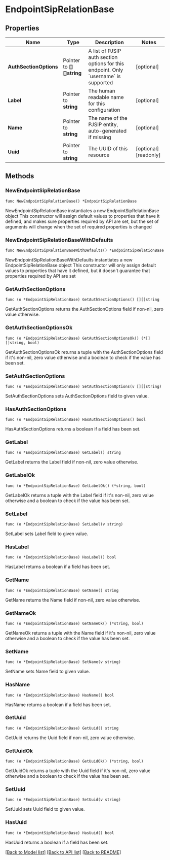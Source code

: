 # EndpointSipRelationBase

## Properties

Name | Type | Description | Notes
------------ | ------------- | ------------- | -------------
**AuthSectionOptions** | Pointer to **[][]string** | A list of PJSIP auth section options for this endpoint. Only &#x60;username&#x60; is supported | [optional]
**Label** | Pointer to **string** | The human readable name for this configuration | [optional]
**Name** | Pointer to **string** | The name of the PJSIP entity, auto-generated if missing | [optional]
**Uuid** | Pointer to **string** | The UUID of this resource | [optional] [readonly]

## Methods

### NewEndpointSipRelationBase

`func NewEndpointSipRelationBase() *EndpointSipRelationBase`

NewEndpointSipRelationBase instantiates a new EndpointSipRelationBase object
This constructor will assign default values to properties that have it defined,
and makes sure properties required by API are set, but the set of arguments
will change when the set of required properties is changed

### NewEndpointSipRelationBaseWithDefaults

`func NewEndpointSipRelationBaseWithDefaults() *EndpointSipRelationBase`

NewEndpointSipRelationBaseWithDefaults instantiates a new EndpointSipRelationBase object
This constructor will only assign default values to properties that have it defined,
but it doesn't guarantee that properties required by API are set

### GetAuthSectionOptions

`func (o *EndpointSipRelationBase) GetAuthSectionOptions() [][]string`

GetAuthSectionOptions returns the AuthSectionOptions field if non-nil, zero value otherwise.

### GetAuthSectionOptionsOk

`func (o *EndpointSipRelationBase) GetAuthSectionOptionsOk() (*[][]string, bool)`

GetAuthSectionOptionsOk returns a tuple with the AuthSectionOptions field if it's non-nil, zero value otherwise
and a boolean to check if the value has been set.

### SetAuthSectionOptions

`func (o *EndpointSipRelationBase) SetAuthSectionOptions(v [][]string)`

SetAuthSectionOptions sets AuthSectionOptions field to given value.

### HasAuthSectionOptions

`func (o *EndpointSipRelationBase) HasAuthSectionOptions() bool`

HasAuthSectionOptions returns a boolean if a field has been set.

### GetLabel

`func (o *EndpointSipRelationBase) GetLabel() string`

GetLabel returns the Label field if non-nil, zero value otherwise.

### GetLabelOk

`func (o *EndpointSipRelationBase) GetLabelOk() (*string, bool)`

GetLabelOk returns a tuple with the Label field if it's non-nil, zero value otherwise
and a boolean to check if the value has been set.

### SetLabel

`func (o *EndpointSipRelationBase) SetLabel(v string)`

SetLabel sets Label field to given value.

### HasLabel

`func (o *EndpointSipRelationBase) HasLabel() bool`

HasLabel returns a boolean if a field has been set.

### GetName

`func (o *EndpointSipRelationBase) GetName() string`

GetName returns the Name field if non-nil, zero value otherwise.

### GetNameOk

`func (o *EndpointSipRelationBase) GetNameOk() (*string, bool)`

GetNameOk returns a tuple with the Name field if it's non-nil, zero value otherwise
and a boolean to check if the value has been set.

### SetName

`func (o *EndpointSipRelationBase) SetName(v string)`

SetName sets Name field to given value.

### HasName

`func (o *EndpointSipRelationBase) HasName() bool`

HasName returns a boolean if a field has been set.

### GetUuid

`func (o *EndpointSipRelationBase) GetUuid() string`

GetUuid returns the Uuid field if non-nil, zero value otherwise.

### GetUuidOk

`func (o *EndpointSipRelationBase) GetUuidOk() (*string, bool)`

GetUuidOk returns a tuple with the Uuid field if it's non-nil, zero value otherwise
and a boolean to check if the value has been set.

### SetUuid

`func (o *EndpointSipRelationBase) SetUuid(v string)`

SetUuid sets Uuid field to given value.

### HasUuid

`func (o *EndpointSipRelationBase) HasUuid() bool`

HasUuid returns a boolean if a field has been set.

[[Back to Model list]](../README.md#documentation-for-models) [[Back to API list]](../README.md#documentation-for-api-endpoints) [[Back to README]](../README.md)
